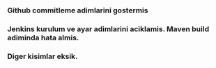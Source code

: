 ### Github commitleme adimlarini gostermis

### Jenkins kurulum ve ayar adimlarini aciklamis. Maven build adiminda hata almis.

### Diger kisimlar eksik.